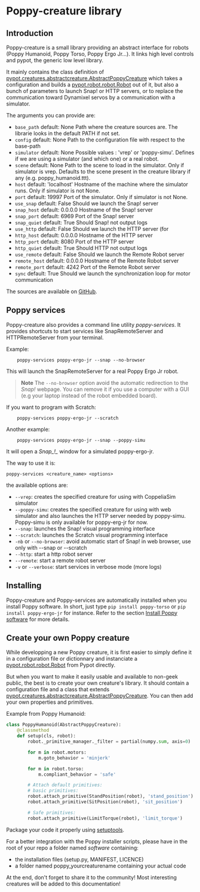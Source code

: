 # Poppy-creature library

## Introduction
Poppy-creature is a small library providing an abstract interface for robots (Poppy Humanoid, Poppy Torso, Poppy Ergo Jr...). It links high level controls and pypot, the generic low level library.

It mainly contains the class definition of [pypot.creatures.abstractcreature.AbstractPoppyCreature](https://github.com/poppy-project/pypot/tree/master/pypot/creatures/abstractcreature.py) which takes a configuration and builds a [pypot.robot.robot.Robot](https://github.com/poppy-project/pypot/blob/master/pypot/robot/robot.py) out of it, but also a bunch of parameters to launch Snap! or HTTP servers, or to replace the communication toward Dynamixel servos by a communication with a simulator.

The arguments you can provide are:

-   `base_path` default: None Path where the creature sources are. The
    librarie looks in the default PATH if not set.
-   `config` default: None Path to the configuration file with respect
    to the base-path
-   `simulator` default: None Possible values : 'vrep' or 'poppy-simu'.
    Defines if we are using a simulator (and which one) or a real robot.
-   `scene` default: None Path to the scene to load in the simulator.
    Only if simulator is vrep. Defaults to the scene present in the
    creature library if any (e.g. poppy\_humanoid.ttt).
-   `host` default: 'localhost' Hostname of the machine where the
    simulator runs. Only if simulator is not None.
-   `port` default: 19997 Port of the simulator. Only if simulator is not None.
-   `use_snap` default: False Should we launch the Snap! server
-   `snap_host` default: 0.0.0.0 Hostname of the Snap! server
-   `snap_port` default: 6969 Port of the Snap! server
-   `snap_quiet` default: True Should Snap! not output logs
-   `use_http` default: False Should we launch the HTTP server (for
-   `http_host` default: 0.0.0.0 Hostname of the HTTP server
-   `http_port` default: 8080 Port of the HTTP server
-   `http_quiet` default: True Should HTTP not output logs
-   `use_remote` default: False Should we launch the Remote Robot server
-   `remote_host` default: 0.0.0.0 Hostname of the Remote Robot server
-   `remote_port` default: 4242 Port of the Remote Robot server
-   `sync` default: True Should we launch the synchronization loop for motor communication

The sources are available on [GitHub](https://github.com/poppy-project/pypot/tree/master/pypot/creatures).

## Poppy services

Poppy-creature also provides a command line utility *poppy-services*. It provides shortcuts to start services like SnapRemoteServer and HTTPRemoteServer from your terminal.

Example:
```
    poppy-services poppy-ergo-jr --snap --no-browser
```

This will launch the SnapRemoteServer for a real Poppy Ergo Jr robot.

> **Note** The `--no-browser` option avoid the automatic redirection to the *Snap!* webpage.
You can remove it if you use a computer with a GUI (e.g your laptop instead of the robot embedded board).

If you want to program with Scratch:
```
    poppy-services poppy-ergo-jr --scratch
```

Another example:
```
    poppy-services poppy-ergo-jr --snap --poppy-simu
```
It will open a *Snap_!_* window for a simulated poppy-ergo-jr.


The way to use it is:

    poppy-services <creature_name> <options>

the available options are:

-   `--vrep`: creates the specified creature for using with CoppeliaSim simulator
-   `--poppy-simu`: creates the specified creature for using with web simulator and also launches the HTTP server needed by poppy-simu. Poppy-simu is only available for poppy-erg-jr for now.
-   `--snap`: launches the Snap! visual programming interface
-   `--scratch`: launches the Scratch visual programming interface
-   `-nb` or `--no-browser`: avoid automatic start of Snap! in web
    browser, use only with --snap or --scratch
-   `--http`: start a http robot server
-   `--remote`: start a remote robot server
-   `-v` or `--verbose`: start services in verbose mode (more logs)

## Installing


Poppy-creature and Poppy-services are automatically installed when you install Poppy software. In short, just type `pip install poppy-torso` or `pip install poppy-ergo-jr` for instance. Refer to the section [Install Poppy software](../installation/install-poppy-softwares.md) for more details.


## Create your own Poppy creature

While developping a new Poppy creature, it is first easier to simply define it in a configuration file or dictionnary and instanciate a [pypot.robot.robot.Robot](https://github.com/poppy-project/pypot/blob/master/pypot/robot/robot.py) from Pypot directly.

But when you want to make it easily usable and available to non-geek public, the best is to create your own creature's library. It should contain a configuration file and a class that extends [pypot.creatures.abstractcreature.AbstractPoppyCreature](https://github.com/poppy-project/pypot/tree/master/pypot/creatures/abstractcreature.py). You can then
add your own properties and primitives.

Example from Poppy Humanoid:

```python
class PoppyHumanoid(AbstractPoppyCreature):
    @classmethod
    def setup(cls, robot):
        robot._primitive_manager._filter = partial(numpy.sum, axis=0)

        for m in robot.motors:
            m.goto_behavior = 'minjerk'

        for m in robot.torso:
            m.compliant_behavior = 'safe'

        # Attach default primitives:
        # basic primitives:
        robot.attach_primitive(StandPosition(robot), 'stand_position')
        robot.attach_primitive(SitPosition(robot), 'sit_position')

        # Safe primitives:
        robot.attach_primitive(LimitTorque(robot), 'limit_torque')
```


Package your code it properly using [setuptools](https://pythonhosted.org/an_example_pypi_project/setuptools.html).

For a better integration with the Poppy installer scripts, please have in the root of your repo a folder named *software* containing:

-   the installation files (setup.py, MANIFEST, LICENCE)
-   a folder named poppy\_yourcreaturename containing your actual code

At the end, don't forget to share it to the community! Most interesting
creatures will be added to this documentation!
